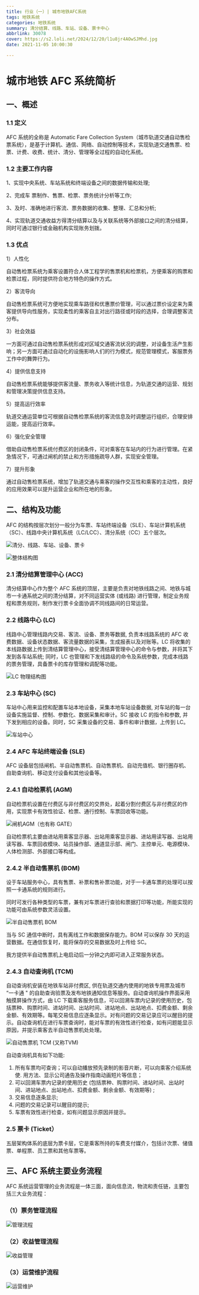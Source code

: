 ```yaml
---
title: 行业（一）| 城市地铁AFC系统
tags: 地铁系统
categories: 地铁系统
summary: 清分结算、线路、车站、设备、票卡中心
abbrlink: 30078
cover: https://s2.loli.net/2024/12/20/l1u8jr4AOwSJMhd.jpg
date: 2021-11-05 10:00:30

---
```

# **城市地铁 AFC 系统简析**

## **一、概述**

### **1.1 定义**

AFC 系统的全称是 Automatic Fare Collection System（城市轨道交通自动售检票系统），是基于计算机、通信、网络、自动控制等技术，实现轨道交通售票、检票、计费、收费、统计、清分、管理等全过程的自动化系统。

### **1.2 主要工作内容**

1、实现中央系统、车站系统和终端设备之间的数据传输和处理;

2、完成车 票制作、售票、检票、票务统计分析等工作;

3、及时、准确地进行客流、票务数据的收集、整理、汇总和分析;

4、实现轨道交通收益方得清分结算以及与关联系统等外部接口之间的清分结算，同时可通过银行或金融机构实现账务划拨。

### **1.3 优点**

1）人性化

自动售检票系统为乘客设置符合人体工程学的售票机和检票机，方便乘客的购票和检票过程，同时提供符合地方特色的操作方式。

2）客流导向

自动售检票系统可方便地实现乘车路径和优惠票价管理，可以通过票价设定来为乘客提供导向性服务，实现柔性的乘客自主对出行路径或时段的选择，合理调整客流分布。

3）社会效益

一方面可通过自动售检票系统形成对区域交通客流状况的调整，对设备生活产生影响；另一方面可通过自动化的设施影响人们的行为模式，规范管理模式，客服票务工作中的舞弊行为。

4）提供信息支持

自动售检票系统能够提供客流量、票务收入等统计信息，为轨道交通的运营、规划和管理决策提供信息支持。

5）提高运行效率

轨道交通运营单位可根据自动售检票系统的客流信息及时调整运行组织，合理安排运能，提高运行效率。

6）强化安全管理

借助自动售检票系统付费区的封闭条件，可对乘客在车站内的行为进行管理。在紧急情况下，可通过闸机的禁止和方形措施疏导人群，实现安全管理。

7）提升形象

通过自动售检票系统，增加了轨道交通与乘客的操作交互性和乘客的主动性，良好的应用效果可以提升运营企业和所在地的形象。

## **二、结构及功能**

AFC 的结构按层次划分一般分为车票、车站终端设备（SLE）、车站计算机系统（SC）、线路中央计算机系统（LC/LCC）、清分系统（CC）五个层次。

![清分、线路、车站、设备、票卡](https://s2.loli.net/2024/12/20/uPUb5AzcRrkJVIK.jpg)

![整体结构图](https://s2.loli.net/2024/12/20/uaciEpHKy71zCvo.jpg)

### **2.1 清分结算管理中心 (ACC)**

清分结算中心作为整个 AFC 系统的顶层，主要是负责对地铁线路之间、地铁与城市一卡通系统之间的清分结算，对不同运营实体 (或线路) 进行管理，制定业务规程和票务规则，制作发行票卡全面协调不同线路间的日常运营。

### **2.2 线路中心 (LC)**

线路中心管理线路内交易、客流、设备、票务等数据, 负责本线路系统的 AFC 收费数据、设备状态数据、客流量数据的采集，生成报表以及对账等。LC 将收集的本线路数据上传到清结算管理中心，接受清结算管理中心的命令与参数，并将其下发到各车站系统; 同时，LC 也管理和下发线路级的命令及系统参数，完成本线路的票务管理，具备票卡的库存管理和调配等功能。

![LC 物理结构图](https://s2.loli.net/2024/12/20/eAZI2KjF8nPr9uX.jpg)

### **2.3 车站中心 (SC)**

车站中心用来监控和配置车站本地设备，采集本地车站设备数据, 对车站的每一台设备实施监督、控制、参数化、数据采集和审计。SC 接收 LC 的指令和参数, 并下发到相应的设备。同时，SC 采集设备的交易、事件和审计数据，上传到 LC。

![车站中心](https://s2.loli.net/2024/12/20/yGOxvIPpZaQroNf.jpg)

### **2.4 AFC 车站终端设备 (SLE)**

AFC 设备层包括闸机、半自动售票机、自动售票机、自动充值机、银行圈存机、自助查询机、移动支付设备和其他设备等。

### **2.4.1 自动检票机 (AGM)**

自动检票机设置在付费区与非付费区的交界处，起着分割付费区与非付费区的作用，实现票卡有效性验证、检票、通行控制、车票回收等功能。

![闸机AGM（也有称 GATE）](https://s2.loli.net/2024/12/20/ZrGCOTpvwDV9Ys3.jpg)

自动检票机主要由进站用乘客显示器、出站用乘客显示器、进站用读写器、出站用读写器、车票回收模块、站员操作部、通道显示部、闸门、主控单元、电源模块、人体检测部、外部接口等构成。

### **2.4.2 半自动售票机 (BOM)**

设于车站服务中心，具有售票、补票和售补票功能，对于一卡通车票的处理可以按照一卡通系统的规则进行。

同时可发行各种类型的车票，兼有对车票进行查验和票据打印等功能，所能实现的功能可由系统参数灵活设置。

![半自动售票机 BOM](https://s2.loli.net/2024/12/20/kxGnaP92EIjHbBN.jpg)

当与 SC 通信中断时，具有离线工作和数据保存能力。BOM 可以保存 30 天的运营数据。在通信恢复时，能将保存的交易数据及时上传给 SC。

我方提供半自动售票机上电启动后一分钟之内即可进入正常服务状态。

### **2.4.3 自动查询机 (TCM)**

自动查询机安装在地铁车站非付费区, 供在轨道交通内使用的地铁专用票及城市 “一卡通 " 的自助查询验票及发布地铁通知信息等服务。自动查询机操作界面采用触摸屏操作方式，由 LC 下载乘客服务信息，可以回溯车票内记录的使用历史，包括票种、购票时间、进站时间、出站时间、进站地点、出站地点、扣费金额、剩余金额、有效期等。每笔交易信息应逐条显示。对有问题的交易记录应可以醒目的提示。自动查询机在进行车票查询时，能对车票的有效性进行检查，如有问题能显示原因，并提示乘客去半自动售票机处处理。

![自动售票机 TCM (又称TVM)](https://s2.loli.net/2024/12/20/KT87wpZHt2QURFz.jpg)

自动查询机具有如下功能:

1. 所有车票均可查询；可以自动播放预先录制的影音片断，可以向乘客介绍系统使. 用方法、显示公司通告及操作指南动画短片等信息；
2. 可以回溯车票内记录的使用历史 (包括票种、购票时间、进站时间、出站时间、进站地点、出站地点、扣费金额、剩余金额、有效期等) ;
3. 交易信息逐条显示;
4. 问题的交易记录可以醒目的提示;
5. 车票有效性进行检查，如有问题显示原因并提示。

### **2.5 票卡 (Ticket）**

五层架构体系的底层为票卡层，它是乘客所持的车费支付媒介，包括计次票、储值票、单程票、员工票和其他车票等。

## **三、AFC 系统主要业务流程**

AFC 系统运营管理的业务流程是一体三面，面向信息流，物流和责任链，主要包括三大业务流程：

### （1）票务管理流程

![管理流程](https://s2.loli.net/2024/12/20/L8ezRji1sp2ToYD.jpg)

### （2）收益管理流程

![收益管理](https://s2.loli.net/2024/12/20/3ndgfcEh9bsSZHj.jpg)

### （3）运营维护流程

![运营维护](https://s2.loli.net/2024/12/20/5ea3zI61jmgrGfW.jpg)

